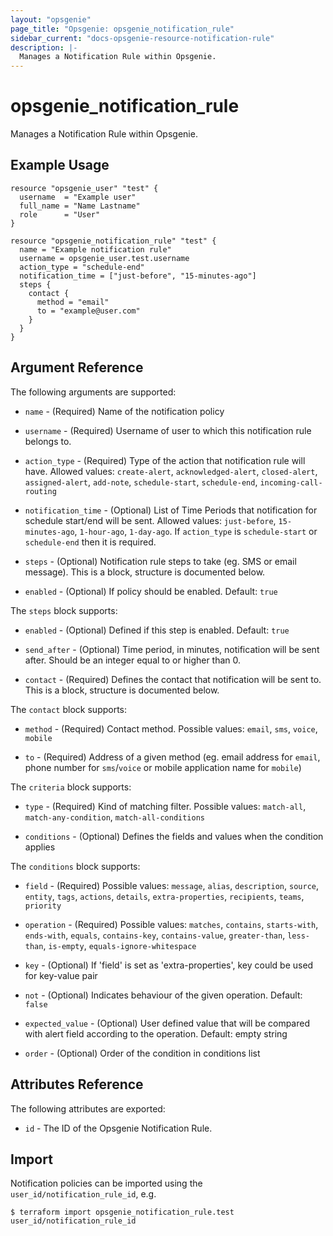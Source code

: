 ```yaml
---
layout: "opsgenie"
page_title: "Opsgenie: opsgenie_notification_rule"
sidebar_current: "docs-opsgenie-resource-notification-rule"
description: |-
  Manages a Notification Rule within Opsgenie.
---
```


# opsgenie\_notification\_rule

Manages a Notification Rule within Opsgenie.

## Example Usage

```hcl
resource "opsgenie_user" "test" {
  username  = "Example user"
  full_name = "Name Lastname"
  role      = "User"
}

resource "opsgenie_notification_rule" "test" {
  name = "Example notification rule"
  username = opsgenie_user.test.username
  action_type = "schedule-end"
  notification_time = ["just-before", "15-minutes-ago"]
  steps {
    contact {
      method = "email"
      to = "example@user.com"
    }
  }
}
```

## Argument Reference

The following arguments are supported:

* `name` - (Required) Name of the notification policy

* `username` - (Required) Username of user to which this notification rule belongs to.

* `action_type` - (Required) Type of the action that notification rule will have. Allowed values: `create-alert`, `acknowledged-alert`, `closed-alert`, `assigned-alert`, `add-note`, `schedule-start`, `schedule-end`, `incoming-call-routing`

* `notification_time` - (Optional) List of Time Periods that notification for schedule start/end will be sent. Allowed values: `just-before`, `15-minutes-ago`, `1-hour-ago`, `1-day-ago`. If `action_type` is `schedule-start` or `schedule-end` then it is required.

* `steps` - (Optional) Notification rule steps to take (eg. SMS or email message). This is a block, structure is documented below.

* `enabled` - (Optional) If policy should be enabled. Default: `true`

The `steps` block supports:

* `enabled` - (Optional) Defined if this step is enabled. Default: `true`

* `send_after` - (Optional) Time period, in minutes, notification will be sent after. Should be an integer equal to or higher than 0.

* `contact` - (Required) Defines the contact that notification will be sent to. This is a block, structure is documented below.

The `contact` block supports:

* `method` - (Required) Contact method. Possible values: `email`, `sms`, `voice`, `mobile`

* `to` - (Required) Address of a given method (eg. email address for `email`, phone number for `sms`/`voice` or mobile application name for `mobile`)

The `criteria` block supports:

* `type` - (Required) Kind of matching filter. Possible values: `match-all`, `match-any-condition`, `match-all-conditions`

* `conditions` - (Optional) Defines the fields and values when the condition applies

The `conditions` block supports:

* `field` - (Required) Possible values: `message`, `alias`, `description`, `source`, `entity`, `tags`, `actions`, `details`, `extra-properties`, `recipients`, `teams`, `priority`

* `operation` - (Required) Possible values: `matches`, `contains`, `starts-with`, `ends-with`, `equals`, `contains-key`, `contains-value`, `greater-than`, `less-than`, `is-empty`, `equals-ignore-whitespace`

* `key` - (Optional) If 'field' is set as 'extra-properties', key could be used for key-value pair

* `not` - (Optional) Indicates behaviour of the given operation. Default: `false`

* `expected_value` - (Optional) User defined value that will be compared with alert field according to the operation. Default: empty string

* `order` - (Optional) Order of the condition in conditions list



## Attributes Reference

The following attributes are exported:

* `id` - The ID of the Opsgenie Notification Rule.

## Import

Notification policies can be imported using the `user_id/notification_rule_id`, e.g.

`$ terraform import opsgenie_notification_rule.test user_id/notification_rule_id`
